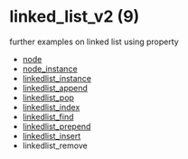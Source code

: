 # linked_list_v2 (9)
further examples on linked list using property

+ [node](node.py)
+ [node_instance](node_instance.py)
+ [linkedlist_instance](linkedlist_instance.py)
+ [linkedlist_append](linkedlist_append.py)
+ [linkedlist_pop](linkedlist_pop.py)
+ [linkedlist_index](linkedlist_index.py)
+ [linkedlist_find](linkedlist_find.py)
+ [linkedlist_prepend](linkedlist_prepend.py)
+ [linkedlist_insert](linkedlist_insert.py)
+ linkedlist_remove